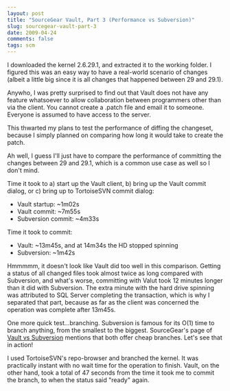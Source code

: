 ```yaml
---
layout: post
title: "SourceGear Vault, Part 3 (Performance vs Subversion)"
slug: sourcegear-vault-part-3
date: 2009-04-24
comments: false
tags: scm
---
```

I downloaded the kernel 2.6.29.1, and extracted it to the working folder.  I figured this was an easy way to have a real-world scenario of changes (albeit a little big since it is all changes that happened between 29 and 29.1).

Anywho, I was pretty surprised to find out that Vault does not have any feature whatsoever to allow collaboration between programmers other than via the client.  You cannot create a .patch file and email it to someone.  Everyone is assumed to have access to the server.

This thwarted my plans to test the performance of diffing the changeset, because I simply planned on comparing how long it would take to create the patch.

Ah well, I guess I'll just have to compare the performance of committing the changes between 29 and 29.1, which is a common use case as well so I don't mind.

Time it took to a) start up the Vault client, b) bring up the Vault commit dialog, or c) bring up to TortoiseSVN commit dialog:
- Vault startup: ~1m02s
- Vault commit: ~7m55s
- Subversion commit: ~4m33s

Time it took to commit:
- Vault: ~13m45s, and at 14m34s the HD stopped spinning
- Subversion: ~1m42s

Hmmmmm, it doesn't look like Vault did too well in this comparison.  Getting a status of all changed files took almost twice as long compared with Subversion, and what's worse, committing with Valut took 12 minutes longer than it did with Subversion.  The extra minute with the hard drive spinning was attributed to SQL Server completing the transaction, which is why I separated that part, because as far as the client was concerned the operation was complete after 13m45s.

One more quick test...branching.  Subversion is famous for its O(1) time to branch anything, from the smallest to the biggest.  SourceGear's page of [Vault vs Subversion](http://sourcegear.com/vault/vs/subversion/) mentions that both offer cheap branches.  Let's see that in action!

I used TortoiseSVN's repo-browser and branched the kernel.  It was practically instant with no wait time for the operation to finish.  Vault, on the other hand, took a total of 47 seconds from the time it took me to commit the branch, to when the status said "ready" again.
